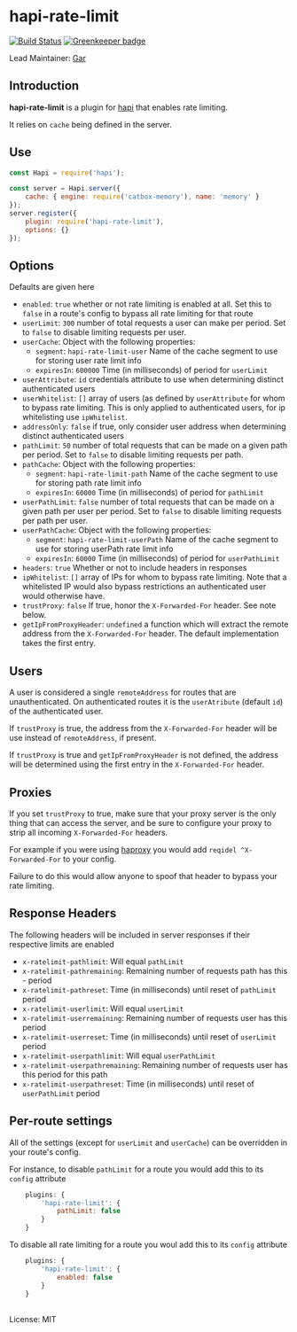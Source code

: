 # hapi-rate-limit

[![Build Status](https://travis-ci.org/wraithgar/hapi-rate-limit.svg?branch=master)](http://travis-ci.org/wraithgar/hapi-rate-limit)
[![Greenkeeper badge](https://badges.greenkeeper.io/wraithgar/hapi-rate-limit.svg)](https://greenkeeper.io/)

Lead Maintainer: [Gar](https://github.com/wraithgar)

## Introduction

**hapi-rate-limit** is a plugin for [hapi](http://hapijs.com) that enables rate limiting.

It relies on `cache` being defined in the server.

## Use

```javascript
const Hapi = require('hapi');

const server = Hapi.server({
    cache: { engine: require('catbox-memory'), name: 'memory' }
});
server.register({
    plugin: require('hapi-rate-limit'),
    options: {}
});
```

## Options

Defaults are given here

- `enabled`: `true` whether or not rate limiting is enabled at all. Set this to `false` in a route's config to bypass all rate limiting for that route
- `userLimit`: `300` number of total requests a user can make per period.  Set to `false` to disable limiting requests per user.
- `userCache`: Object with the following properties:
    -  `segment`: `hapi-rate-limit-user` Name of the cache segment to use for storing user rate limit info
    - `expiresIn`: `600000` Time (in milliseconds) of period for `userLimit`
- `userAttribute`: `id` credentials attribute to use when determining distinct authenticated users
- `userWhitelist`: `[]` array of users (as defined by `userAttribute` for whom to bypass rate limiting.  This is only applied to authenticated users, for ip whitelisting use `ipWhitelist`.
- `addressOnly`: `false` if true, only consider user address when determining distinct authenticated users
- `pathLimit`: `50` number of total requests that can be made on a given path per period.  Set to `false` to disable limiting requests per path.
- `pathCache`: Object with the following properties:
	- `segment`: `hapi-rate-limit-path` Name of the cache segment to use for storing path rate limit info
	- `expiresIn`: `60000` Time (in milliseconds) of period for `pathLimit`
- `userPathLimit`: `false` number of total requests that can be made on a given path per user per period.  Set to `false` to disable limiting requests per path per user.
- `userPathCache`: Object with the following properties:
	- `segment`: `hapi-rate-limit-userPath` Name of the cache segment to use for storing userPath rate limit info
	- `expiresIn`: `60000` Time (in milliseconds) of period for `userPathLimit`
- `headers`: `true` Whether or not to include headers in responses
- `ipWhitelist`: `[]` array of IPs for whom to bypass rate limiting.  Note that a whitelisted IP would also bypass restrictions an authenticated user would otherwise have.
- `trustProxy`: `false` If true, honor the `X-Forwarded-For` header.  See note below.
- `getIpFromProxyHeader`: `undefined` a function which will extract the remote address from the `X-Forwarded-For` header. The default implementation takes the first entry.

## Users

A user is considered a single `remoteAddress` for routes that are unauthenticated.  On authenticated routes it is the `userAtribute` (default `id`) of the authenticated user.

If `trustProxy` is true, the address from the `X-Forwarded-For` header will be use instead of `remoteAddress`, if present.

If `trustProxy` is true and `getIpFromProxyHeader` is not defined, the address will be determined using the first entry in the `X-Forwarded-For` header.

## Proxies

If you set `trustProxy` to true, make sure that your proxy server is the only thing that can access the server, and be sure to configure your proxy to strip all incoming `X-Forwarded-For` headers.

For example if you were using [haproxy](http://www.haproxy.org) you would add `reqidel ^X-Forwarded-For` to your config.

Failure to do this would allow anyone to spoof that header to bypass your rate limiting.

## Response Headers

The following headers will be included in server responses if their respective limits are enabled

- `x-ratelimit-pathlimit`: Will equal `pathLimit`
- `x-ratelimit-pathremaining`: Remaining number of requests path has this - period
- `x-ratelimit-pathreset`: Time (in milliseconds) until reset of `pathLimit` period
- `x-ratelimit-userlimit`: Will equal `userLimit`
- `x-ratelimit-userremaining`: Remaining number of requests user has this period
- `x-ratelimit-userreset`: Time (in milliseconds) until reset of `userLimit` period
- `x-ratelimit-userpathlimit`: Will equal `userPathLimit`
- `x-ratelimit-userpathremaining`: Remaining number of requests user has this period for this path
- `x-ratelimit-userpathreset`: Time (in milliseconds) until reset of `userPathLimit` period

## Per-route settings

All of the settings (except for `userLimit` and `userCache`) can be overridden in your route's config.

For instance, to disable `pathLimit` for a route you would add this to its `config` attribute

```javascript
    plugins: {
        'hapi-rate-limit': {
            pathLimit: false
        }
    }
```

To disable all rate limiting for a route you woul add this to its `config` attribute

```javascript
    plugins: {
        'hapi-rate-limit': {
            enabled: false
        }
    }
```

##

License: MIT

